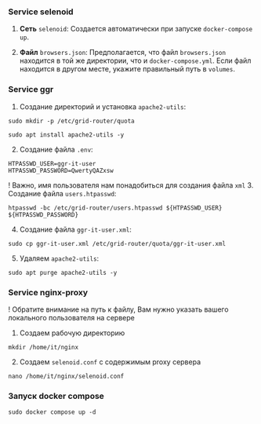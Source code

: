 ### Service selenoid

1. **Сеть** `selenoid`: Создается автоматически при запуске `docker-compose up`.

2. **Файл** `browsers.json`: Предполагается, что файл `browsers.json` находится в той же директории, что и `docker-compose.yml`. Если файл находится в другом месте, укажите правильный путь в `volumes`.

### Service ggr

1. Создание директорий и установка `apache2-utils`:
```shell
sudo mkdir -p /etc/grid-router/quota
```
```shell
sudo apt install apache2-utils -y
```
2. Создание файла `.env`:
```shell
HTPASSWD_USER=ggr-it-user
HTPASSWD_PASSWORD=QwertyQAZxsw
```
! Важно, имя пользователя нам понадобиться для создания файла `xml`
3. Создание файла `users.htpasswd`:
```shell
htpasswd -bc /etc/grid-router/users.htpasswd ${HTPASSWD_USER} ${HTPASSWD_PASSWORD}
```
4. Создание файла `ggr-it-user.xml`:
```shell
sudo cp ggr-it-user.xml /etc/grid-router/quota/ggr-it-user.xml
```
5. Удаляем `apache2-utils`:
```shell
sudo apt purge apache2-utils -y
```

### Service nginx-proxy
! Обратите внимание на путь к файлу, Вам нужно указать вашего локального пользователя на сервере

1. Создаем рабочую директорию
```shell
mkdir /home/it/nginx
```
2. Создаем `selenoid.conf` с содержимым proxy сервера
```shell
nano /home/it/nginx/selenoid.conf
```

### Запуск docker compose
```shell
sudo docker compose up -d
```